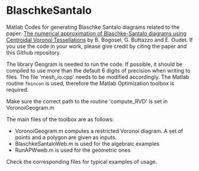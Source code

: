 # BlaschkeSantalo
Matlab Codes for generating Blaschke Santalo diagrams related to the paper:  [The numerical approximation of Blaschke-Santalo diagrams using Centroidal Voronoi Tessellations](https://hal.science/hal-03966754) by B. Bogosel, G. Buttazzo and E. Oudet. If you use the code in your work, please give credit by citing the paper and this Github repository.

The library Geogram is needed to run the code. If possible, it should be compiled to use more than the default 6 digits of precision when writing to files. The file 'mesh_io.cpp' needs to be modified accordingly. The Matlab routine `fmincon` is used, therefore the Matlab Optimization toolbox is required. 

Make sure the correct path to the routine 'compute_RVD' is set in VoronoiGeogram.m

The main files of the toolbox are as follows:
- VoronoiGeogram.m  computes a restricted Voronoi diagram. A set of points and a polygon are given as inputs.
- BlaschkeSantaloWeb.m is used for the algebraic examples
- RunAPWweb.m is used for the geometric ones

Check the corresponding files for typical examples of usage. 
